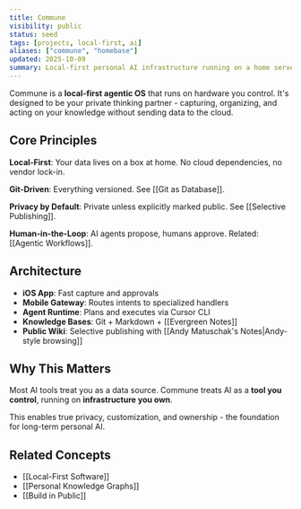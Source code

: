 ```yaml
---
title: Commune
visibility: public
status: seed
tags: [projects, local-first, ai]
aliases: ["commune", "homebase"]
updated: 2025-10-09
summary: Local-first personal AI infrastructure running on a home server - your private thinking partner.
---
```


Commune is a **local-first agentic OS** that runs on hardware you control. It's designed to be your private thinking partner - capturing, organizing, and acting on your knowledge without sending data to the cloud.

## Core Principles

**Local-First**: Your data lives on a box at home. No cloud dependencies, no vendor lock-in.

**Git-Driven**: Everything versioned. See [[Git as Database]].

**Privacy by Default**: Private unless explicitly marked public. See [[Selective Publishing]].

**Human-in-the-Loop**: AI agents propose, humans approve. Related: [[Agentic Workflows]].

## Architecture

- **iOS App**: Fast capture and approvals
- **Mobile Gateway**: Routes intents to specialized handlers
- **Agent Runtime**: Plans and executes via Cursor CLI
- **Knowledge Bases**: Git + Markdown + [[Evergreen Notes]]
- **Public Wiki**: Selective publishing with [[Andy Matuschak's Notes|Andy-style browsing]]

## Why This Matters

Most AI tools treat you as a data source. Commune treats AI as a **tool you control**, running on **infrastructure you own**.

This enables true privacy, customization, and ownership - the foundation for long-term personal AI.

## Related Concepts

- [[Local-First Software]]
- [[Personal Knowledge Graphs]]
- [[Build in Public]]

